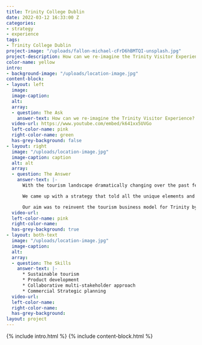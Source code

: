 ```yaml
---
title: Trinity College Dublin
date: 2022-03-12 16:33:00 Z
categories:
- strategy
- experience
tags:
- Trinity College Dublin
project-image: "/uploads/fallon-michael-cFrD6hBMTQI-unsplash.jpg"
project-description: How can we re-imagine the Trinity Visitor Experience?
color-name: yellow
intro:
- background-image: "/uploads/location-image.jpg"
content-block:
- layout: left
  image: 
  image-caption: 
  alt: 
  array:
  - question: The Ask
    answer-text: How can we re-imagine the Trinity Visitor Experience?
  video-url: https://www.youtube.com/embed/k641xx5UVGo
  left-color-name: pink
  right-color-name: green
  has-grey-background: false
- layout: right
  image: "/uploads/location-image.jpg"
  image-caption: caption
  alt: alt
  array:
  - question: The Answer
    answer-text: |-
      With the tourism landscape dramatically changing over the past few years, Trinity College realised they need to adapt along with it. This meant diversifying what they offered to their visitors and building a more sustainable model for tourism on campus.

      We came up with a strategy that told all the unique elements and experiences Trinity has to offer, from zoology to anatomy and architecture to biodiversity, so they could attract a wider range of visitors. We developed a range of guided and self-guided tours under the Visit Trinity umbrella that uncovered hidden gems and standout tales of the campus.

      Our aim was to reinvent the tourism business model for Trinity by developing existing products and creating new experiences to encourage tourists and visitors to explore Trinity and its campus.
  video-url: 
  left-color-name: pink
  right-color-name: 
  has-grey-background: true
- layout: both-text
  image: "/uploads/location-image.jpg"
  image-caption: 
  alt: 
  array:
  - question: The Skills
    answer-text: |-
      * Sustainable tourism
      * Product development
      * Collaborative multi-stakeholder approach
      * Commercial Strategic planning
  video-url: 
  left-color-name: 
  right-color-name: 
  has-grey-background: 
layout: project
---
```


{% include intro.html %}
{% include content-block.html %}